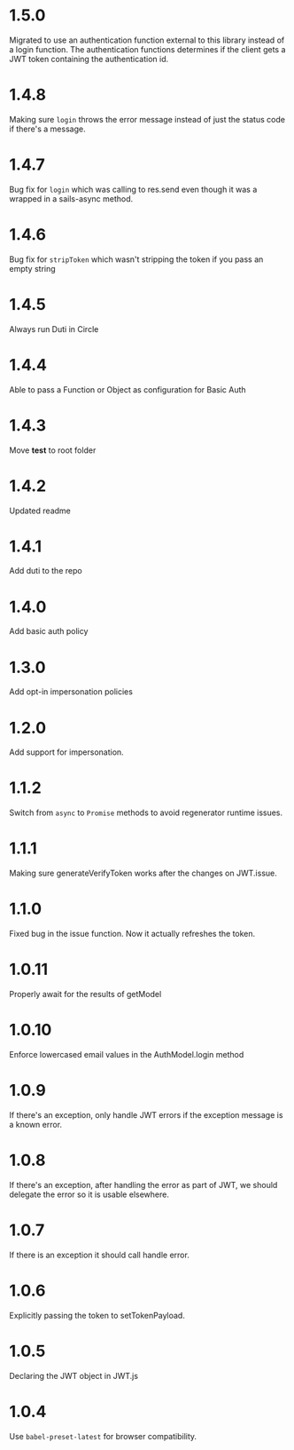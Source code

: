 ﻿# 1.5.0
Migrated to use an authentication function external to this library instead of a login function.
The authentication functions determines if the client gets a JWT token containing the authentication id. 

# 1.4.8
Making sure `login` throws the error message instead of just the
status code if there's a message.

# 1.4.7
Bug fix for `login` which was calling to res.send even though it was a
wrapped in a sails-async method.

 # 1.4.6
Bug fix for `stripToken` which wasn't stripping the token if you pass an empty string

# 1.4.5
Always run Duti in Circle

# 1.4.4
Able to pass a Function or Object as configuration for Basic Auth

# 1.4.3
Move __test__ to root folder

# 1.4.2
Updated readme

# 1.4.1
Add duti to the repo

# 1.4.0
Add basic auth policy

# 1.3.0
Add opt-in impersonation policies

# 1.2.0
Add support for impersonation.

# 1.1.2
Switch from `async` to `Promise` methods to avoid regenerator runtime issues.

# 1.1.1
Making sure generateVerifyToken works after the changes on JWT.issue.

# 1.1.0
Fixed bug in the issue function. Now it actually refreshes the token.

# 1.0.11
Properly await for the results of getModel

# 1.0.10
Enforce lowercased email values in the AuthModel.login method

# 1.0.9
If there's an exception, only handle JWT errors if the exception
message is a known error.

# 1.0.8
If there's an exception, after handling the error as part of JWT, we
should delegate the error so it is usable elsewhere.

# 1.0.7
If there is an exception it should call handle error.

# 1.0.6
Explicitly passing the token to setTokenPayload.

# 1.0.5
Declaring the JWT object in JWT.js

# 1.0.4
Use `babel-preset-latest` for browser compatibility.
